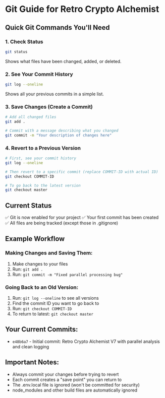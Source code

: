 # Git Guide for Retro Crypto Alchemist

## Quick Git Commands You'll Need

### 1. Check Status
```bash
git status
```
Shows what files have been changed, added, or deleted.

### 2. See Your Commit History
```bash
git log --oneline
```
Shows all your previous commits in a simple list.

### 3. Save Changes (Create a Commit)
```bash
# Add all changed files
git add .

# Commit with a message describing what you changed
git commit -m "Your description of changes here"
```

### 4. Revert to a Previous Version
```bash
# First, see your commit history
git log --oneline

# Then revert to a specific commit (replace COMMIT-ID with actual ID)
git checkout COMMIT-ID

# To go back to the latest version
git checkout master
```

## Current Status
✅ Git is now enabled for your project
✅ Your first commit has been created
✅ All files are being tracked (except those in .gitignore)

## Example Workflow

### Making Changes and Saving Them:
1. Make changes to your files
2. Run: `git add .`
3. Run: `git commit -m "Fixed parallel processing bug"`

### Going Back to an Old Version:
1. Run: `git log --oneline` to see all versions
2. Find the commit ID you want to go back to
3. Run: `git checkout COMMIT-ID`
4. To return to latest: `git checkout master`

## Your Current Commits:
- `e48b6a7` - Initial commit: Retro Crypto Alchemist V7 with parallel analysis and clean logging

## Important Notes:
- Always commit your changes before trying to revert
- Each commit creates a "save point" you can return to
- The .env.local file is ignored (won't be committed for security)
- node_modules and other build files are automatically ignored
